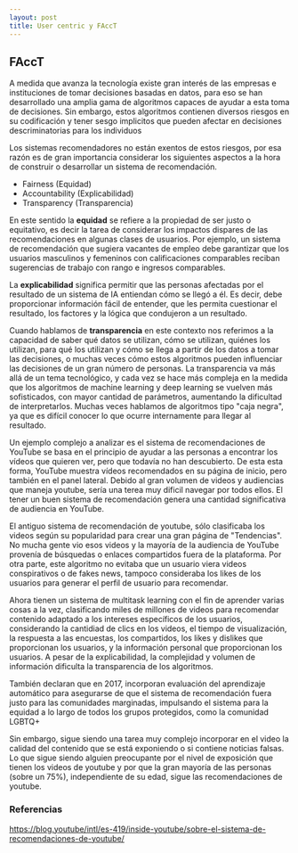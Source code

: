 ```yaml
---
layout: post
title: User centric y FAccT
---
```


## FAccT

A medida que avanza la tecnología existe gran interés de las empresas e instituciones de tomar decisiones basadas en datos, para eso se han desarrollado una amplia gama de algoritmos capaces de ayudar a esta toma de decisiones. Sin embargo, estos algoritmos contienen diversos riesgos en su codificación y tener sesgo implicitos que pueden afectar en decisiones descriminatorias para los individuos

Los sistemas recomendadores no están exentos de estos riesgos, por esa razón es de gran importancia considerar los siguientes aspectos a la hora de construir o desarrollar un sistema de recomendación.

- Fairness (Equidad)
- Accountability (Explicabilidad)
- Transparency (Transparencia)

En este sentido la **equidad** se refiere a la propiedad de ser justo o equitativo, es decir la tarea de considerar los impactos dispares de las recomendaciones en algunas clases de usuarios. Por ejemplo, un sistema de recomendación que sugiera vacantes de empleo debe garantizar que los usuarios masculinos y femeninos con calificaciones comparables reciban sugerencias de trabajo con rango e ingresos comparables.

La **explicabilidad** significa permitir que las personas afectadas por el resultado de un sistema de IA entiendan cómo se llegó a él. Es decir, debe proporcionar información fácil de entender, que les permita cuestionar el resultado, los factores y la lógica que condujeron a un resultado.

Cuando hablamos de **transparencia** en este contexto nos referimos a la capacidad de saber qué datos se utilizan, cómo se utilizan, quiénes los utilizan, para qué los utilizan y cómo se llega a partir de los datos a tomar las decisiones, o muchas veces cómo estos algoritmos pueden influenciar las decisiones de un gran número de personas. La transparencia va más allá de un tema tecnológico, y cada vez se hace más compleja en la medida que los algoritmos de machine learning y deep learning se vuelven más sofisticados, con mayor cantidad de parámetros, aumentando la dificultad de interpretarlos. Muchas veces hablamos de algoritmos tipo "caja negra", ya que es difícil conocer lo que ocurre internamente para llegar al resultado.


Un ejemplo complejo a analizar es el sistema de recomendaciones de YouTube se basa en el principio de ayudar a las personas a encontrar los vídeos que quieren ver, pero que todavía no han descubierto. De esta esta forma, YouTube muestra vídeos recomendados en su página de inicio, pero también en el panel lateral. Debido al gran volumen de videos y audiencias que maneja youtube, sería una terea muy dificil navegar por todos ellos. El tener un buen sistema de recomendación genera una cantidad significativa de audiencia en YouTube.

El antiguo sistema de recomendación de youtube, sólo clasificaba los videos según su popularidad para crear una gran página de "Tendencias". No mucha gente vio esos videos y la mayoría de la audiencia de YouTube provenía de búsquedas o enlaces compartidos fuera de la plataforma. Por otra parte, este algoritmo no evitaba que un usuario viera videos conspirativos o de fakes news, tampoco consideraba los likes de los usuarios para generar el perfil de usuario para recomendar.

Ahora tienen un sistema de multitask learning con el fin de aprender varias cosas a la vez, clasificando miles de millones de videos para recomendar contenido adaptado a los intereses específicos de los usuarios, considerando la cantidiad de clics en los videos, el tiempo de visualización, la respuesta a las encuestas, los compartidos, los likes y dislikes que proporcionan los usuarios, y la información personal que proporcionan los usuarios. A pesar de la explicabilidad, la complejidad y volumen de información dificulta la transparencia de los algoritmos.

También declaran que en 2017, incorporan evaluación del aprendizaje automático para asegurarse de que el sistema de recomendación fuera justo para las comunidades marginadas, impulsando el sistema para la equidad a lo largo de todos los grupos protegidos, como la comunidad LGBTQ+

Sin embargo, sigue siendo una tarea muy complejo incorporar en el video la calidad del contenido que se está exponiendo o si contiene noticias falsas. Lo que sigue siendo alguien preocupante por el nivel de exposición que tienen los videos de youtube y por que la gran mayoría de las personas (sobre un 75%), independiente de su edad, sigue las recomendaciones de youtube.


### Referencias
https://blog.youtube/intl/es-419/inside-youtube/sobre-el-sistema-de-recomendaciones-de-youtube/

